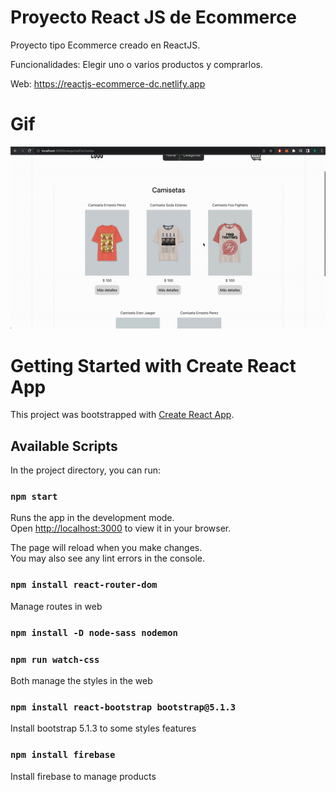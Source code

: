 # Proyecto React JS de Ecommerce
Proyecto tipo Ecommerce creado en ReactJS.

Funcionalidades: Elegir uno o varios productos y comprarlos.

Web: https://reactjs-ecommerce-dc.netlify.app

# Gif

![image](https://github.com/davidcuellard/reactjs-ecommerce/blob/main/src/media/screen.gif?raw=true)    

# Getting Started with Create React App

This project was bootstrapped with [Create React App](https://github.com/facebook/create-react-app).

## Available Scripts

In the project directory, you can run:

### `npm start`

Runs the app in the development mode.\
Open [http://localhost:3000](http://localhost:3000) to view it in your browser.

The page will reload when you make changes.\
You may also see any lint errors in the console.

### `npm install react-router-dom`

Manage routes in web

### `npm install -D node-sass nodemon`
### `npm run watch-css`

Both manage the styles in the web

### `npm install react-bootstrap bootstrap@5.1.3`

Install bootstrap 5.1.3 to some styles features

### `npm install firebase`

Install firebase to manage products
